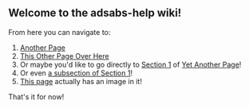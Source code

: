 
## Welcome to the adsabs-help wiki!

From here you can navigate to:

1. [Another Page](Another_Page.md)
1. [This Other Page Over Here](This_Other_Page_Over_Here.md)
1. Or maybe you'd like to go directly to [Section 1](Yet_Another_Page.md#this-is-section-1) of [Yet Another Page](Yet_Another_Page.md)!
1. Or even [a subsection of Section 1](Yet_Another_Page.md#this-is-a-sub-section-of-section-1)!
1. [This page](Image_Page.md) actually has an image in it!

That's it for now!
